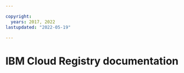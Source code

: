 ```yaml
---

copyright:
  years: 2017, 2022
lastupdated: "2022-05-19"

---
```



# IBM Cloud Registry documentation




